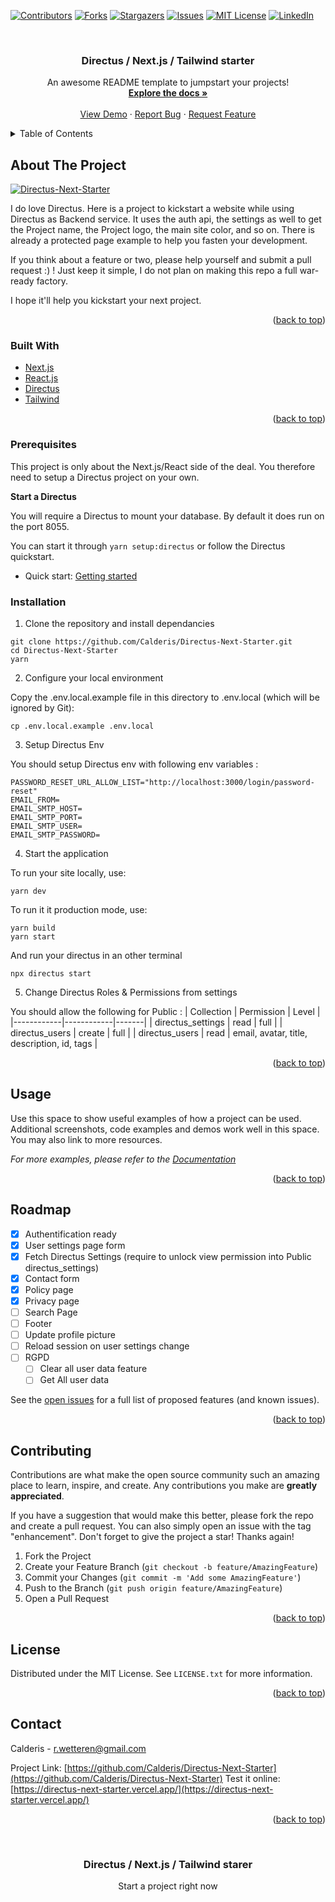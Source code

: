 <div id="top"></div>

[![Contributors][contributors-shield]][contributors-url]
[![Forks][forks-shield]][forks-url]
[![Stargazers][stars-shield]][stars-url]
[![Issues][issues-shield]][issues-url]
[![MIT License][license-shield]][license-url]
[![LinkedIn][linkedin-shield]][linkedin-url]



<!-- PROJECT LOGO -->
<br />
<div align="center">
  <h3 align="center">Directus / Next.js / Tailwind starter</h3>

  <p align="center">
    An awesome README template to jumpstart your projects!
    <br />
    <a href="https://github.com/Calderis/Directus-Next-Starter/wiki"><strong>Explore the docs »</strong></a>
    <br />
    <br />
    <a href="https://directus-next-starter-oj5hbr7nh-calderis.vercel.app/">View Demo</a>
    ·
    <a href="https://github.com/Calderis/Directus-Next-Starter/issues">Report Bug</a>
    ·
    <a href="https://github.com/Calderis/Directus-Next-Starter/issues">Request Feature</a>
  </p>
</div>



<!-- TABLE OF CONTENTS -->
<details>
  <summary>Table of Contents</summary>
  <ol>
    <li>
      <a href="#about-the-project">About The Project</a>
      <ul>
        <li><a href="#built-with">Built With</a></li>
      </ul>
    </li>
    <li>
      <a href="#getting-started">Getting Started</a>
      <ul>
        <li><a href="#prerequisites">Prerequisites</a></li>
        <li><a href="#installation">Installation</a></li>
      </ul>
    </li>
    <li><a href="#usage">Usage</a></li>
    <li><a href="#roadmap">Roadmap</a></li>
    <li><a href="#contributing">Contributing</a></li>
    <li><a href="#license">License</a></li>
    <li><a href="#contact">Contact</a></li>
    <li><a href="#acknowledgments">Acknowledgments</a></li>
  </ol>
</details>



<!-- ABOUT THE PROJECT -->
## About The Project

[![Directus-Next-Starter][product-screenshot]](https://directus-next-starter-oj5hbr7nh-calderis.vercel.app/login?callbackUrl=https://directus-next-starter.vercel.app)

I do love Directus. Here is a project to kickstart a website while using Directus as Backend service. It uses the auth api, the settings as well to get the Project name, the Project logo, the main site color, and so on. There is already a protected page example to help you fasten your development.

If you think about a feature or two, please help yourself and submit a pull request :) ! Just keep it simple, I do not plan on making this repo a full war-ready factory.

I hope it'll help you kickstart your next project.

<p align="right">(<a href="#top">back to top</a>)</p>


### Built With

* [Next.js](https://nextjs.org/)
* [React.js](https://reactjs.org/)
* [Directus](https://directus.io/)
* [Tailwind](https://tailwindcss.com/)

<p align="right">(<a href="#top">back to top</a>)</p>

### Prerequisites

This project is only about the Next.js/React side of the deal. You therefore need to setup a Directus project on your own.

**Start a Directus**

You will require a Directus to mount your database. By default it does run on the port 8055.

You can start it through `yarn setup:directus` or follow the Directus quickstart.

* Quick start: [Getting started](https://directus.io/open-source/#install)

### Installation

1. Clone the repository and install dependancies

```
git clone https://github.com/Calderis/Directus-Next-Starter.git
cd Directus-Next-Starter
yarn
```

2. Configure your local environment

Copy the .env.local.example file in this directory to .env.local (which will be ignored by Git):

```
cp .env.local.example .env.local
```

3. Setup Directus Env

You should setup Directus env with following env variables :
```
PASSWORD_RESET_URL_ALLOW_LIST="http://localhost:3000/login/password-reset"
EMAIL_FROM=
EMAIL_SMTP_HOST=
EMAIL_SMTP_PORT=
EMAIL_SMTP_USER=
EMAIL_SMTP_PASSWORD=
```

4. Start the application

To run your site locally, use:

```
yarn dev
```

To run it it production mode, use:

```
yarn build
yarn start
```

And run your directus in an other terminal

```
npx directus start
```

5. Change Directus Roles & Permissions from settings

You should allow the following for Public :
| Collection | Permission | Level |
|------------|------------|-------|
| directus_settings | read | full |
| directus_users | create | full |
| directus_users | read | email, avatar, title, description, id, tags |


<p align="right">(<a href="#top">back to top</a>)</p>



<!-- USAGE EXAMPLES -->
## Usage

Use this space to show useful examples of how a project can be used. Additional screenshots, code examples and demos work well in this space. You may also link to more resources.

_For more examples, please refer to the [Documentation](https://example.com)_

<p align="right">(<a href="#top">back to top</a>)</p>


<!-- ROADMAP -->
## Roadmap

- [x] Authentification ready
- [x] User settings page form
- [x] Fetch Directus Settings (require to unlock view permission into Public directus_settings)
- [x] Contact form
- [x] Policy page
- [x] Privacy page
- [ ] Search Page
- [ ] Footer
- [ ] Update profile picture
- [ ] Reload session on user settings change
- [ ] RGPD
    - [ ] Clear all user data feature
    - [ ] Get All user data

See the [open issues](https://github.com/Calderis/Directus-Next-Starter/issues) for a full list of proposed features (and known issues).

<p align="right">(<a href="#top">back to top</a>)</p>



<!-- CONTRIBUTING -->
## Contributing

Contributions are what make the open source community such an amazing place to learn, inspire, and create. Any contributions you make are **greatly appreciated**.

If you have a suggestion that would make this better, please fork the repo and create a pull request. You can also simply open an issue with the tag "enhancement".
Don't forget to give the project a star! Thanks again!

1. Fork the Project
2. Create your Feature Branch (`git checkout -b feature/AmazingFeature`)
3. Commit your Changes (`git commit -m 'Add some AmazingFeature'`)
4. Push to the Branch (`git push origin feature/AmazingFeature`)
5. Open a Pull Request

<p align="right">(<a href="#top">back to top</a>)</p>



<!-- LICENSE -->
## License

Distributed under the MIT License. See `LICENSE.txt` for more information.

<p align="right">(<a href="#top">back to top</a>)</p>



<!-- CONTACT -->
## Contact

Calderis - r.wetteren@gmail.com

Project Link: [https://github.com/Calderis/Directus-Next-Starter](https://github.com/Calderis/Directus-Next-Starter)
Test it online: [https://directus-next-starter.vercel.app/](https://directus-next-starter.vercel.app/)

<p align="right">(<a href="#top">back to top</a>)</p>



<!-- MARKDOWN LINKS & IMAGES -->
<!-- https://www.markdownguide.org/basic-syntax/#reference-style-links -->
[contributors-shield]: https://img.shields.io/github/contributors/othneildrew/Best-README-Template.svg?style=for-the-badge
[contributors-url]: https://github.com/Calderis/Directus-Next-Starter/graphs/contributors
[forks-shield]: https://img.shields.io/github/forks/othneildrew/Best-README-Template.svg?style=for-the-badge
[forks-url]: https://github.com/Calderis/Directus-Next-Starter/network/members
[stars-shield]: https://img.shields.io/github/stars/othneildrew/Best-README-Template.svg?style=for-the-badge
[stars-url]: https://github.com/Calderis/Directus-Next-Starter/stargazers
[issues-shield]: https://img.shields.io/github/issues/othneildrew/Best-README-Template.svg?style=for-the-badge
[issues-url]: https://github.com/Calderis/Directus-Next-Starter/issues
[license-shield]: https://img.shields.io/github/license/othneildrew/Best-README-Template.svg?style=for-the-badge
[license-url]: https://github.com/Calderis/Directus-Next-Starter/blob/master/LICENSE.txt
[linkedin-shield]: https://img.shields.io/badge/-LinkedIn-black.svg?style=for-the-badge&logo=linkedin&colorB=555
[linkedin-url]: https://linkedin.com/in/othneildrew
[product-screenshot]: https://i.imgur.com/bv5YaPU.png


<p align="center">
   <br/>
   <h3 align="center">Directus / Next.js / Tailwind starer</h3>
   <p align="center">
   Start a project right now
   </p>
</p>

